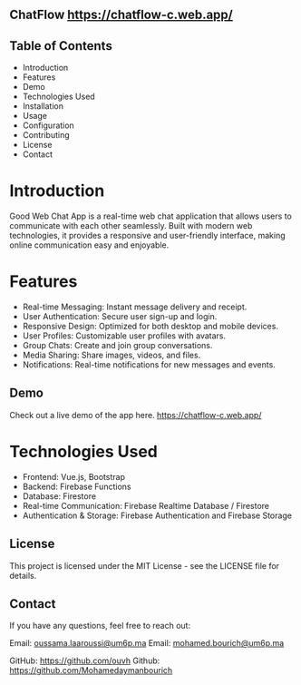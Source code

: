 ## ChatFlow https://chatflow-c.web.app/



## Table of Contents
* Introduction
* Features
* Demo
* Technologies Used
* Installation
* Usage
* Configuration
* Contributing
* License
* Contact

# Introduction
Good Web Chat App is a real-time web chat application that allows users to communicate with each other seamlessly. Built with modern web technologies, it provides a responsive and user-friendly interface, making online communication easy and enjoyable.

# Features
* Real-time Messaging: Instant message delivery and receipt.
* User Authentication: Secure user sign-up and login.
* Responsive Design: Optimized for both desktop and mobile devices.
* User Profiles: Customizable user profiles with avatars.
* Group Chats: Create and join group conversations.
* Media Sharing: Share images, videos, and files.
* Notifications: Real-time notifications for new messages and events.

## Demo
Check out a live demo of the app here.
https://chatflow-c.web.app/

# Technologies Used
* Frontend: Vue.js, Bootstrap
* Backend: Firebase Functions
* Database: Firestore
* Real-time Communication: Firebase Realtime Database / Firestore
* Authentication & Storage: Firebase Authentication and Firebase Storage


## License
This project is licensed under the MIT License - see the LICENSE file for details.

## Contact
If you have any questions, feel free to reach out:

Email: oussama.laaroussi@um6p.ma
Email: mohamed.bourich@um6p.ma

GitHub: https://github.com/ouvh
Github: https://github.com/Mohamedaymanbourich
